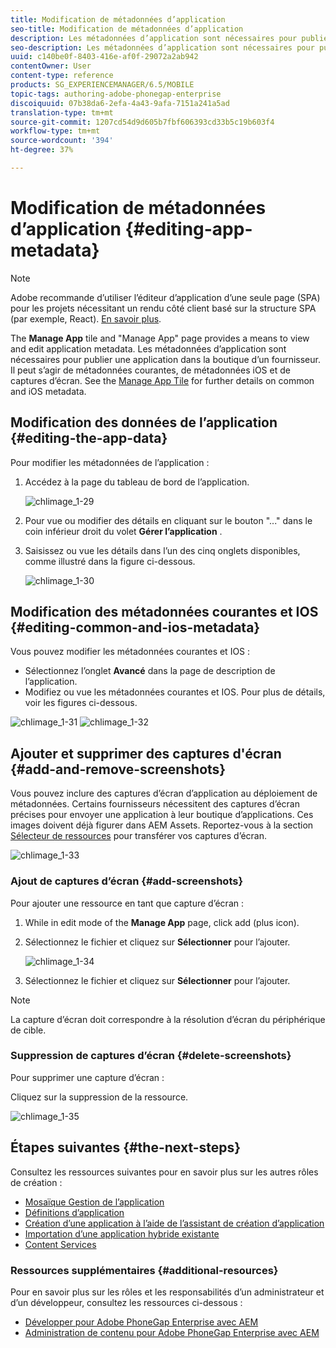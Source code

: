 ```yaml
---
title: Modification de métadonnées d’application
seo-title: Modification de métadonnées d’application
description: Les métadonnées d’application sont nécessaires pour publier une application dans la boutique d’un fournisseur. Suivez cette page pour en savoir plus sur la modification des données d’application.
seo-description: Les métadonnées d’application sont nécessaires pour publier une application dans la boutique d’un fournisseur. Suivez cette page pour en savoir plus sur la modification des données d’application.
uuid: c140be0f-8403-416e-af0f-29072a2ab942
contentOwner: User
content-type: reference
products: SG_EXPERIENCEMANAGER/6.5/MOBILE
topic-tags: authoring-adobe-phonegap-enterprise
discoiquuid: 07b38da6-2efa-4a43-9afa-7151a241a5ad
translation-type: tm+mt
source-git-commit: 1207cd54d9d605b7fbf606393cd33b5c19b603f4
workflow-type: tm+mt
source-wordcount: '394'
ht-degree: 37%

---
```



# Modification de métadonnées d’application {#editing-app-metadata}

>[!NOTE]
>
>Adobe recommande d’utiliser l’éditeur d’application d’une seule page (SPA) pour les projets nécessitant un rendu côté client basé sur la structure SPA (par exemple, React). [En savoir plus](/help/sites-developing/spa-overview.md).

The **Manage App** tile and &quot;Manage App&quot; page provides a means to view and edit application metadata. Les métadonnées d’application sont nécessaires pour publier une application dans la boutique d’un fournisseur. Il peut s’agir de métadonnées courantes, de métadonnées iOS et de captures d’écran. See the [Manage App Tile](/help/mobile/phonegap-app-details-tile.md) for further details on common and iOS metadata.

## Modification des données de l’application {#editing-the-app-data}

Pour modifier les métadonnées de l’application :

1. Accédez à la page du tableau de bord de l’application.

   ![chlimage_1-29](assets/chlimage_1-29.png)

1. Pour vue ou modifier des détails en cliquant sur le bouton &quot;...&quot; dans le coin inférieur droit du volet **Gérer l’application** .

1. Saisissez ou vue les détails dans l’un des cinq onglets disponibles, comme illustré dans la figure ci-dessous.

   ![chlimage_1-30](assets/chlimage_1-30.png)

## Modification des métadonnées courantes et IOS {#editing-common-and-ios-metadata}

Vous pouvez modifier les métadonnées courantes et IOS :

* Sélectionnez l’onglet **Avancé** dans la page de description de l’application.
* Modifiez ou vue les métadonnées courantes et IOS. Pour plus de détails, voir les figures ci-dessous.

![chlimage_1-31](assets/chlimage_1-31.png) ![chlimage_1-32](assets/chlimage_1-32.png)

## Ajouter et supprimer des captures d&#39;écran {#add-and-remove-screenshots}

Vous pouvez inclure des captures d’écran d’application au déploiement de métadonnées. Certains fournisseurs nécessitent des captures d’écran précises pour envoyer une application à leur boutique d’applications. Ces images doivent déjà figurer dans AEM Assets. Reportez-vous à la section [Sélecteur de ressources](../assets/search-assets.md#assetpicker) pour transférer vos captures d’écran.

![chlimage_1-33](assets/chlimage_1-33.png)

### Ajout de captures d’écran {#add-screenshots}

Pour ajouter une ressource en tant que capture d’écran :

1. While in edit mode of the **Manage App** page, click add (plus icon).
1. Sélectionnez le fichier et cliquez sur **Sélectionner** pour l’ajouter.

   ![chlimage_1-34](assets/chlimage_1-34.png)

1. Sélectionnez le fichier et cliquez sur **Sélectionner** pour l’ajouter.

>[!NOTE]
>
>La capture d’écran doit correspondre à la résolution d’écran du périphérique de cible.

### Suppression de captures d’écran {#delete-screenshots}

Pour supprimer une capture d’écran :

Cliquez sur la suppression de la ressource.

![chlimage_1-35](assets/chlimage_1-35.png)

## Étapes suivantes {#the-next-steps}

Consultez les ressources suivantes pour en savoir plus sur les autres rôles de création :

* [Mosaïque Gestion de l’application](/help/mobile/phonegap-app-details-tile.md)
* [Définitions d’application](/help/mobile/phonegap-app-definitions.md)
* [Création d’une application à l’aide de l’assistant de création d’application](/help/mobile/phonegap-create-new-app.md)
* [Importation d’une application hybride existante](/help/mobile/phonegap-adding-content-to-imported-app.md)
* [Content Services](/help/mobile/develop-content-as-a-service.md)

### Ressources supplémentaires {#additional-resources}

Pour en savoir plus sur les rôles et les responsabilités d’un administrateur et d’un développeur, consultez les ressources ci-dessous :

* [Développer pour Adobe PhoneGap Enterprise avec AEM](/help/mobile/developing-in-phonegap.md)
* [Administration de contenu pour Adobe PhoneGap Enterprise avec AEM](/help/mobile/administer-phonegap.md)
